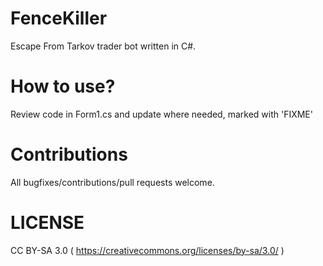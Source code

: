 # FenceKiller
Escape From Tarkov trader bot written in C#.

# How to use?
Review code in Form1.cs and update where needed, marked with 'FIXME'

# Contributions
All bugfixes/contributions/pull requests welcome.

# LICENSE
CC BY-SA 3.0 ( https://creativecommons.org/licenses/by-sa/3.0/ )
